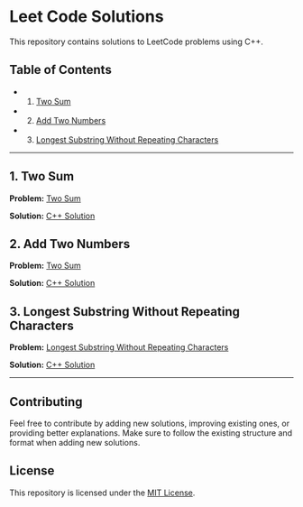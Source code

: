 # Leet Code Solutions

This repository contains solutions to LeetCode problems using C++.

## Table of Contents

- 1. [Two Sum](#1-two-sum)
- 2. [Add Two Numbers](#2-add-two-numbers)
- 3. [Longest Substring Without Repeating Characters](#3-longest-substring-without-repeating-characters)

---

## 1. Two Sum

**Problem:** [Two Sum](https://leetcode.com/problems/two-sum)

**Solution:** [C++ Solution](solutions/1_two-sum.cpp)

## 2. Add Two Numbers

**Problem:** [Two Sum](https://leetcode.com/problems/add-two-numbers)

**Solution:** [C++ Solution](solutions/2_add-two-numbers.cpp)

## 3. Longest Substring Without Repeating Characters

**Problem:** [Longest Substring Without Repeating Characters](https://leetcode.com/problems/longest-substring-without-repeating-characters)

**Solution:** [C++ Solution](solutions/3_longest-substring-without-repeating-characters.cpp)

---

## Contributing

Feel free to contribute by adding new solutions, improving existing ones, or providing better explanations. Make sure to follow the existing structure and format when adding new solutions.

## License

This repository is licensed under the [MIT License](LICENSE).
